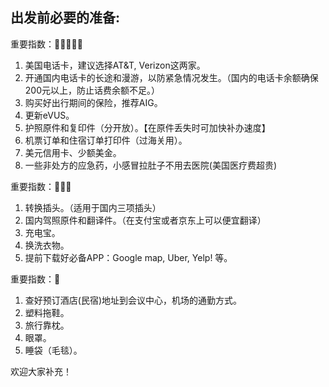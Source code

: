 ## 出发前必要的准备:  

重要指数：🌟🌟🌟🌟🌟

1. 美国电话卡，建议选择AT&T, Verizon这两家。
2. 开通国内电话卡的长途和漫游，以防紧急情况发生。（国内的电话卡余额确保200元以上，防止话费余额不足。）
3. 购买好出行期间的保险，推荐AIG。   
4. 更新eVUS。
5. 护照原件和复印件（分开放）。【在原件丢失时可加快补办速度】
6. 机票订单和住宿订单打印件（过海关用）。
7. 美元信用卡、少额美金。
8. 一些非处方的应急药，小感冒拉肚子不用去医院(美国医疗费超贵)

重要指数：🌟🌟🌟   

1. 转换插头。（适用于国内三项插头）
2. 国内驾照原件和翻译件。（在支付宝或者京东上可以便宜翻译）
3. 充电宝。
4. 换洗衣物。
5. 提前下载好必备APP：Google map, Uber, Yelp! 等。

重要指数：🌟  

1. 查好预订酒店(民宿)地址到会议中心，机场的通勤方式。
2. 塑料拖鞋。
3. 旅行靠枕。
4. 眼罩。
5. 睡袋（毛毯）。


欢迎大家补充！


